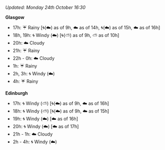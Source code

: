 *Updated: Monday 24th October 16:30*

**Glasgow**

* 17h: :umbrella: Rainy [:cyclone:(:cloud:) as of 9h, :cloud: as of 14h, :cyclone:(:cloud:) as of 15h, :cloud: as of 16h]
* 18h, 19h: :cyclone: Windy (:cloud:) [:cyclone:(:partly_sunny:) as of 9h, :partly_sunny: as of 10h]
* 20h: :cloud: Cloudy
* 21h: :umbrella: Rainy
* 22h - 0h: :cloud: Cloudy
* 1h: :umbrella: Rainy
* 2h, 3h: :cyclone: Windy (:cloud:)
* 4h: :umbrella: Rainy

**Edinburgh**

* 17h: :cyclone: Windy (:partly_sunny:) [:cyclone:(:cloud:) as of 9h, :cloud: as of 16h]
* 18h: :cyclone: Windy (:partly_sunny:) [:cyclone:(:cloud:) as of 9h, :cloud: as of 15h]
* 19h: :cyclone: Windy (:cloud:) [:cloud: as of 16h]
* 20h: :cyclone: Windy (:cloud:) [:cloud: as of 17h]
* 21h - 1h: :cloud: Cloudy
* 2h - 4h: :cyclone: Windy (:cloud:)
